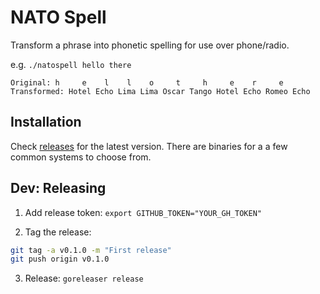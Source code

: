 # NATO Spell

Transform a phrase into phonetic spelling for use over phone/radio.

e.g. `./natospell hello there`

```plain
Original: h     e    l    l    o     t     h     e    r     e
Transformed: Hotel Echo Lima Lima Oscar Tango Hotel Echo Romeo Echo
```

## Installation

Check [releases](https://github.com/Darth-Knoppix/natospell/releases) for the latest version. There are binaries for a a few common systems to choose from.


## Dev: Releasing

1. Add release token: `export GITHUB_TOKEN="YOUR_GH_TOKEN"`

2. Tag the release:
```sh
git tag -a v0.1.0 -m "First release"
git push origin v0.1.0
```

3. Release: `goreleaser release`
